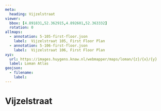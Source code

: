 ```yaml
---
meta:
  heading: Vijzelstraat
viewer:
  bbox: [4.891831,52.362915,4.892601,52.363332]
  rotation: 0
allmaps:
  - annotation: 5-105-first-floor.json
    label:  Vijzelstraat 105, First Floor Plan
  - annotation: 5-106-first-floor.json
    label:  Vijzelstraat 106, First Floor Plan
xyz: 
  url: https://images.huygens.knaw.nl/webmapper/maps/loman/{z}/{x}/{y}.jpeg
  label: Loman Atlas
geojson: 
  - filename: 
    label: 
---
```

# Vijzelstraat


